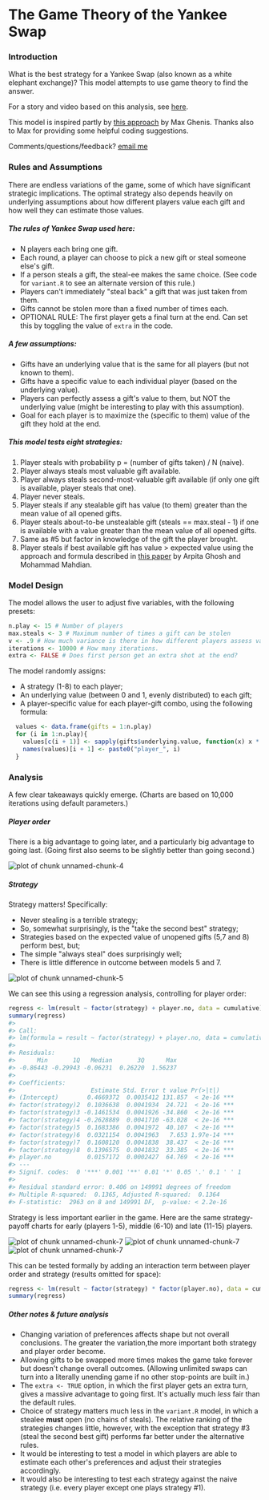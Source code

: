 # The Game Theory of the Yankee Swap

### Introduction
What is the best strategy for a Yankee Swap (also known as a white elephant exchange)? This model attempts to use game theory to find the answer.

For a story and video based on this analysis, see [here](http://fivethirtyeight.com).

This model is inspired partly by [this approach](https://github.com/analyzestuff/posts/blob/master/white_elephant/white_elephant.R) by Max Ghenis. Thanks also to Max for providing some helpful coding suggestions.

Comments/questions/feedback? [email me](mailto:ben.casselman@fivethirtyeight.com)

### Rules and Assumptions
There are endless variations of the game, some of which have significant strategic implications. The optimal strategy also depends heavily on underlying assumptions about how different players value each gift and how well they can estimate those values.

##### The rules of Yankee Swap used here:
- N players each bring one gift.
- Each round, a player can choose to pick a new gift or steal someone else's gift.
- If a person steals a gift, the steal-ee makes the same choice. (See code for `variant.R` to see an alternate version of this rule.)
- Players can't immediately "steal back" a gift that was just taken from them.
- Gifts cannot be stolen more than a fixed number of times each.
- OPTIONAL RULE: The first player gets a final turn at the end. Can set this by toggling the value of `extra` in the code.

##### A few assumptions:
- Gifts have an underlying value that is the same for all players (but not known to them).
- Gifts have a specific value to each individual player (based on the underlying value).
- Players can perfectly assess a gift's value to them, but NOT the underlying value (might be interesting to play with this assumption).
- Goal for each player is to maximize the (specific to them) value of the gift they hold at the end.

##### This model tests eight strategies:
1. Player steals with probability p = (number of gifts taken) / N (naive).
2. Player always steals most valuable gift available.
3. Player always steals second-most-valuable gift available (if only one gift is available, player steals that one).
4. Player never steals.
5. Player steals if any stealable gift has value (to them) greater than the mean value of all opened gifts.
6. Player steals about-to-be unstealable gift (steals == max.steal - 1) if one is available with a value greater than the mean value of all opened gifts.
7. Same as #5 but factor in knowledge of the gift the player brought.
8. Player steals if best available gift has value > expected value using the approach and formula described in [this paper](http://www.arpitaghosh.com/papers/gift1.pdf) by Arpita Ghosh and Mohammad Mahdian. 

### Model Design
The model allows the user to adjust five variables, with the following presets:


```r
n.play <- 15 # Number of players
max.steals <- 3 # Maximum number of times a gift can be stolen
v <- .9 # How much variance is there in how different players assess value of gifts?
iterations <- 10000 # How many iterations.
extra <- FALSE # Does first person get an extra shot at the end?
```

The model randomly assigns:

- A strategy (1-8) to each player;
- An underlying value (between 0 and 1, evenly distributed) to each gift;
- A player-specific value for each player-gift combo, using the following formula:

```r
  values <- data.frame(gifts = 1:n.play)
  for (i in 1:n.play){
    values[c(i + 1)] <- sapply(gifts$underlying.value, function(x) x * runif(1, min= 1 - v, max = 1 + v))
    names(values)[i + 1] <- paste0("player_", i)
  }
```


### Analysis
A few clear takeaways quickly emerge. (Charts are based on 10,000 iterations using default parameters.)

##### Player order
There is a big advantage to going later, and a particularly big advantage to going last. (Going first also seems to be slightly better than going second.)

![plot of chunk unnamed-chunk-4](README-unnamed-chunk-4-1.png) 

##### Strategy
Strategy matters! Specifically:

- Never stealing is a terrible strategy;
- So, somewhat surprisingly, is the "take the second best" strategy;
- Strategies based on the expected value of unopened gifts (5,7 and 8) perform best, but;
- The simple "always steal" does surprisingly well;
- There is little difference in outcome between models 5 and 7.

![plot of chunk unnamed-chunk-5](README-unnamed-chunk-5-1.png) 

We can see this using a regression analysis, controlling for player order:

```r
regress <- lm(result ~ factor(strategy) + player.no, data = cumulative)
summary(regress)
#> 
#> Call:
#> lm(formula = result ~ factor(strategy) + player.no, data = cumulative)
#> 
#> Residuals:
#>      Min       1Q   Median       3Q      Max 
#> -0.86443 -0.29943 -0.06231  0.26220  1.56237 
#> 
#> Coefficients:
#>                     Estimate Std. Error t value Pr(>|t|)    
#> (Intercept)        0.4669372  0.0035412 131.857  < 2e-16 ***
#> factor(strategy)2  0.1036638  0.0041934  24.721  < 2e-16 ***
#> factor(strategy)3 -0.1461534  0.0041926 -34.860  < 2e-16 ***
#> factor(strategy)4 -0.2628889  0.0041710 -63.028  < 2e-16 ***
#> factor(strategy)5  0.1683386  0.0041972  40.107  < 2e-16 ***
#> factor(strategy)6  0.0321154  0.0041963   7.653 1.97e-14 ***
#> factor(strategy)7  0.1608120  0.0041838  38.437  < 2e-16 ***
#> factor(strategy)8  0.1396575  0.0041832  33.385  < 2e-16 ***
#> player.no          0.0157172  0.0002427  64.769  < 2e-16 ***
#> ---
#> Signif. codes:  0 '***' 0.001 '**' 0.01 '*' 0.05 '.' 0.1 ' ' 1
#> 
#> Residual standard error: 0.406 on 149991 degrees of freedom
#> Multiple R-squared:  0.1365,	Adjusted R-squared:  0.1364 
#> F-statistic:  2963 on 8 and 149991 DF,  p-value: < 2.2e-16
```

Strategy is less important earlier in the game. Here are the same strategy-payoff charts for early (players 1-5), middle (6-10) and late (11-15) players.

![plot of chunk unnamed-chunk-7](README-unnamed-chunk-7-1.png) ![plot of chunk unnamed-chunk-7](README-unnamed-chunk-7-2.png) ![plot of chunk unnamed-chunk-7](README-unnamed-chunk-7-3.png) 

This can be tested formally by adding an interaction term between player order and strategy (results omitted for space):

```r
regress <- lm(result ~ factor(strategy) * factor(player.no), data = cumulative)
summary(regress)
```


##### Other notes & future analysis
- Changing variation of preferences affects shape but not overall conclusions. The greater the variation,the more important both strategy and player order become.
- Allowing gifts to be swapped more times makes the game take forever but doesn't change overall outcomes. (Allowing unlimited swaps can turn into a literally unending game if no other stop-points are built in.)
- The `extra <- TRUE` option, in which the first player gets an extra turn, gives a massive advantage to going first. It's actually much *less* fair than the default rules.
- Choice of strategy matters much less in the `variant.R` model, in which a stealee **must** open (no chains of steals). The relative ranking of the strategies changes little, however, with the exception that strategy #3 (steal the second best gift) performs far better under the alternative rules.
- It would be interesting to test a model in which players are able to estimate each other's preferences and adjust their strategies accordingly.
- It would also be interesting to test each strategy against the naive strategy (i.e. every player except one plays strategy #1).
